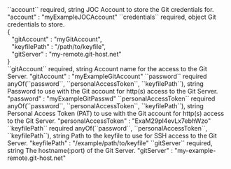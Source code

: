 <tr>
<td>``account``</td>
<td>required, string</td>
<td>JOC Account to store the Git credentials for.</td>
<td>"account" : "myExampleJOCAccount"</td>
<td></td>
</tr>
<tr>
<td>``credentials``</td>
<td>required, object</td>
<td>Git credentials to store.</td>
<td>
<div>{</div>
<div style="padding-left:10px;">"gitAccount" : "myGitAccount",</div>
<div style="padding-left:10px;">"keyfilePath" : "/path/to/keyfile",</div>
<div style="padding-left:10px;">"gitServer" : "my-remote.git-host.net"</div>
<div>}</div>
</td>
<td></td>
</tr>
<tr>
<td style="padding-left:20px;">``gitAccount``</td>
<td>required, string</td>
<td>Account name for the access to the Git Server.</td>
<td>"gitAccount" : "myExampleGitAccount"</td>
<td></td>
</tr>
<tr>
<td style="padding-left:20px;">``password``</td>
<td>required anyOf(``password``, ``personalAccessToken``, ``keyfilePath``), string</td>
<td>Password to use with the Git account for http(s) access to the Git Server.</td>
<td>"password" : "myExampleGitPasswd"</td>
<td></td>
</tr>
<tr>
<td style="padding-left:20px;">``personalAccessToken``</td>
<td>required anyOf(``password``, ``personalAccessToken``, ``keyfilePath``), string</td>
<td>Personal Access Token (PAT) to use with the Git account for http(s) access to the Git Server.</td>
<td>"personalAccessToken" : "ExaM29pl4evLx7ebhWzo"</td>
<td></td>
</tr>
<tr>
<td style="padding-left:20px;">``keyfilePath``</td>
<td>required anyOf(``password``, ``personalAccessToken``, ``keyfilePath``), string</td>
<td>Path to the keyfile to use for SSH access to the Git Server.</td>
<td>"keyfilePath" : "/example/path/to/keyfile"</td>
<td></td>
</tr>
<tr>
<td style="padding-left:20px;">``gitServer``</td>
<td>required, string</td>
<td>The hostname(:port) of the Git Server.</td>
<td>"gitServer" : "my-example-remote.git-host.net"</td>
<td></td>
</tr>
